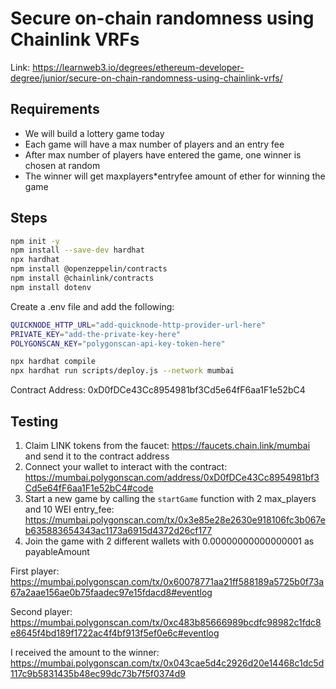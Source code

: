 # Secure on-chain randomness using Chainlink VRFs

Link: https://learnweb3.io/degrees/ethereum-developer-degree/junior/secure-on-chain-randomness-using-chainlink-vrfs/

## Requirements

- We will build a lottery game today
- Each game will have a max number of players and an entry fee
- After max number of players have entered the game, one winner is chosen at random
- The winner will get maxplayers*entryfee amount of ether for winning the game

## Steps

```bash
npm init -y
npm install --save-dev hardhat
npx hardhat
npm install @openzeppelin/contracts
npm install @chainlink/contracts
npm install dotenv
```

Create a .env file and add the following:

```bash
QUICKNODE_HTTP_URL="add-quicknode-http-provider-url-here"
PRIVATE_KEY="add-the-private-key-here"
POLYGONSCAN_KEY="polygonscan-api-key-token-here"
```

```bash
npx hardhat compile
npx hardhat run scripts/deploy.js --network mumbai
```

Contract Address: 0xD0fDCe43Cc8954981bf3Cd5e64fF6aa1F1e52bC4

## Testing

1. Claim LINK tokens from the faucet: https://faucets.chain.link/mumbai and send it to the contract address
2. Connect your wallet to interact with the contract: https://mumbai.polygonscan.com/address/0xD0fDCe43Cc8954981bf3Cd5e64fF6aa1F1e52bC4#code
3. Start a new game by calling the `startGame` function with 2 max_players and 10 WEI entry_fee: https://mumbai.polygonscan.com/tx/0x3e85e28e2630e918106fc3b067eb635883654343ac1173a6915d4372d26cf177
4. Join the game with 2 different wallets with 0.00000000000000001 as payableAmount

First player: https://mumbai.polygonscan.com/tx/0x60078771aa21ff588189a5725b0f73a67a2aae156ae0b75faadec97e15fdacd8#eventlog

Second player: https://mumbai.polygonscan.com/tx/0xc483b85666989bcdfc98982c1fdc8e8645f4bd189f1722ac4f4bf913f5ef0e6c#eventlog

I received the amount to the winner: https://mumbai.polygonscan.com/tx/0x043cae5d4c2926d20e14468c1dc5d117c9b5831435b48ec99dc73b7f5f0374d9